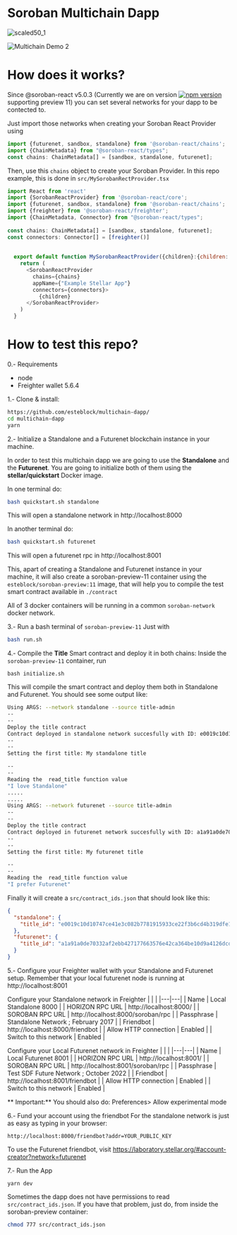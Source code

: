 # Soroban Multichain Dapp

![scaled50_1](https://github.com/esteblock/multichain-dapp/assets/2274485/be35b713-7da5-4bc6-90da-90954c906167)


![Multichain Demo 2](https://github.com/esteblock/multichain-dapp/assets/2274485/55543d79-9dc9-4543-bbd3-d90f1a3ae0d5)

# How does it works?
Since @soroban-react v5.0.3 (Currently we are on version [![npm version](https://img.shields.io/npm/v/@soroban-react/core/latest.svg)](https://www.npmjs.com/package/@soroban-react/core/v/latest) supporting preview 11) you can set several networks for your dapp to be contected to.

Just import those networks when creating your Soroban React Provider using
```javascript
import {futurenet, sandbox, standalone} from '@soroban-react/chains';
import {ChainMetadata} from "@soroban-react/types";
const chains: ChainMetadata[] = [sandbox, standalone, futurenet];
```
Then, use this `chains` object to create your Soroban Provider. In this repo example, this is done in `src/MySorobanRectProvider.tsx`

```javascript
import React from 'react'
import {SorobanReactProvider} from '@soroban-react/core';
import {futurenet, sandbox, standalone} from '@soroban-react/chains';
import {freighter} from '@soroban-react/freighter';
import {ChainMetadata, Connector} from "@soroban-react/types";
      
const chains: ChainMetadata[] = [sandbox, standalone, futurenet];
const connectors: Connector[] = [freighter()]
                          
                          
  export default function MySorobanReactProvider({children}:{children: React.ReactNode}) {
    return (
      <SorobanReactProvider
        chains={chains}
        appName={"Example Stellar App"}
        connectors={connectors}>
          {children}
      </SorobanReactProvider>
    )
  }
```

# How to test this repo?

0.-  Requirements
- node
- Freighter wallet 5.6.4

1.- Clone & install:

```bash
https://github.com/esteblock/multichain-dapp/
cd multichain-dapp
yarn
```

2.- Initialize a Standalone and a Futurenet blockchain instance in your machine.

In order to test this multichain dapp we are going to use the **Standalone** and the **Futurenet**. You are going to initialize both of them using the **stellar/quickstart** Docker image.

In one terminal do:
```bash
bash quickstart.sh standalone
```

This will open a standalone network in http://localhost:8000

In another terminal do:
```bash
bash quickstart.sh futurenet
```
This will open a futurenet rpc in http://localhost:8001

This, apart of creating a Standalone and Futurenet instance in your machine, it will also create a soroban-preview-11 container using the `esteblock/soroban-preview:11` image, that will help you to compile the test smart contract available in `./contract`

All of 3 docker containers will be running in a common `soroban-network` docker network.


3.- Run a bash terminal of `soroban-preview-11`
Just with 
```bash
bash run.sh
```

4.- Compile the **Title** Smart contract and deploy it in both chains:
Inside the `soroban-preview-11` container, run
```
bash initialize.sh
```

This will compile the smart contract and deploy them both in Standalone and Futurenet.
You should see some output like:
```bash
Using ARGS: --network standalone --source title-admin
--
--
Deploy the title contract
Contract deployed in standalone network succesfully with ID: e0019c10d10747ce41e3c082b7781915933ce22f3b6cd4b319dfe14477cd45b3
--
--
Setting the first title: My standalone title

--
--
Reading the  read_title function value
"I love Standalone"
.....
.....
Using ARGS: --network futurenet --source title-admin
--
--
Deploy the title contract
Contract deployed in futurenet network succesfully with ID: a1a91a0de70332af2ebb427177663576e42ca364be10d9a4126dcd7b1d951127
--
--
Setting the first title: My futurenet title

--
--
Reading the  read_title function value
"I prefer Futurenet"

```


Finally it will create a `src/contract_ids.json` that should look like this:

```json
{
  "standalone": {
    "title_id": "e0019c10d10747ce41e3c082b7781915933ce22f3b6cd4b319dfe14477cd45b3"
  },
  "futurenet": {
    "title_id": "a1a91a0de70332af2ebb427177663576e42ca364be10d9a4126dcd7b1d951127"
  }
}
```

5.- Configure your Freighter wallet with your Standalone and Futurenet setup.
Remember that your local futurenet node is running at http://localhost:8001

Configure your Standalone network in Freighter
   |   |   |
   |---|---|
   | Name | Local Standalone 8000 |
   | HORIZON RPC URL | http://localhost:8000/ |
   | SOROBAN RPC URL | http://localhost:8000/soroban/rpc |
   | Passphrase | Standalone Network ; February 2017 |
   | Friendbot | http://localhost:8000/friendbot |
   | Allow HTTP connection | Enabled |
   | Switch to this network | Enabled |
   
Configure your Local Futurenet network in Freighter
   |   |   |
   |---|---|
   | Name | Local Futurenet 8001 |
   | HORIZON RPC URL | http://localhost:8001/ |
   | SOROBAN RPC URL | http://localhost:8001/soroban/rpc |
   | Passphrase | Test SDF Future Network ; October 2022 |
   | Friendbot | http://localhost:8001/friendbot |
   | Allow HTTP connection | Enabled |
   | Switch to this network | Enabled |

** Important:** You should also do: Preferences> Allow experimental mode

6.- Fund your account using the friendbot
For the standalone network is just as easy as typing in your browser:
```
http://localhost:8000/friendbot?addr=YOUR_PUBLIC_KEY
``` 

To use the Futurenet friendbot, visit https://laboratory.stellar.org/#account-creator?network=futurenet


7.- Run the App

```
yarn dev
```

Sometimes the dapp does not have permissions to read `src/contract_ids.json`. If you have that problem, just do, from inside the soroban-preview container:
```bash
chmod 777 src/contract_ids.json
```
